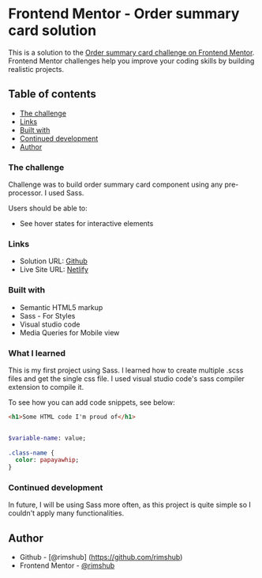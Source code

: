# Frontend Mentor - Order summary card solution

This is a solution to the [Order summary card challenge on Frontend Mentor](https://www.frontendmentor.io/challenges/order-summary-component-QlPmajDUj). Frontend Mentor challenges help you improve your coding skills by building realistic projects. 

## Table of contents

  - [The challenge](#the-challenge)
  - [Links](#links)
  - [Built with](#built-with)
  - [Continued development](#continued-development)
  - [Author](#author)

### The challenge

Challenge was to build order summary card component using any pre-processor. I used Sass.

Users should be able to:

- See hover states for interactive elements

### Links

- Solution URL: [Github](https://github.com/rimshub/Order-Summary-Component-Challenge)
- Live Site URL: [Netlify](https://focused-tesla-66221c.netlify.app/)


### Built with

- Semantic HTML5 markup
- Sass - For Styles
- Visual studio code
- Media Queries for Mobile view

### What I learned

This is my first project using Sass. I learned how to create multiple .scss files and get the single css file. I used visual studio code's sass compiler extension to compile it.  

To see how you can add code snippets, see below:

```html
<h1>Some HTML code I'm proud of</h1>
```
```Sass

$variable-name: value;
 
.class-name {
  color: papayawhip;
}
```
 
### Continued development

In future, I will be using Sass more often, as this project is quite simple so I couldn't apply many functionalities.

 
## Author

- Github - [@rimshub] (https://github.com/rimshub)
- Frontend Mentor - [@rimshub](https://www.frontendmentor.io/profile/rimshub)



 
